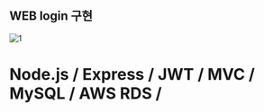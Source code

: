 ## WEB login 구현

![1](https://i.imgur.com/zDpikzs.png)

# Node.js / Express / JWT / MVC / MySQL / AWS RDS / 